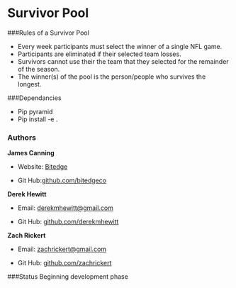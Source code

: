 # Survivor Pool

###Rules of a Survivor Pool

* Every week participants must select the winner of a single NFL game.
* Participants are eliminated if their selected team losses.
* Survivors cannot use their the team that they selected for the remainder of the season.
* The winner(s) of the pool is the person/people who survives the longest.

###Dependancies

* Pip pyramid
* Pip install -e .

### Authors

__James Canning__ 

* Website: [Bitedge](https://www.bitedge.co/)

* Git Hub:[github.com/bitedgeco](https://github.com/bitedgeco)


__Derek Hewitt__

* Email: <derekmhewitt@gmail.com>

* Git Hub: [github.com/derekmhewitt](https://github.com/derekmhewitt)


__Zach Rickert__

* Email: <zachrickert@gmail.com>

* Git Hub: [github.com/zachrickert](https://github.com/zachrickert)


###Status
Beginning development phase


